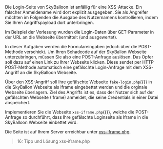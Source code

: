 Die Login-Seite von SkyBalloon ist anfällig für eine XSS-Attacke. Ein falscher Anmeldename wird dort explizit ausgegeben. Sie als Angreifer möchten im Folgenden die Ausgabe des Nutzernamens kontrollieren, indem Sie Ihren Angriffspayload dort unterbringen. 

Im Beispiel der Vorlesung wurden die Login-Daten über GET-Parameter in der URL an die Webseite übermittelt (und ausgewertet). 

In dieser Aufgaben werden die Formulareingaben jedoch über die POST-Methode verschickt. Um Ihren Schadcode auf der SkyBallon Webseite unterzubringen, müssen Sie also eine POST-Anfrage auslösen. Das Opfer soll dazu auf einen Link zu Ihrer Webseite klicken. Diese sendet per HTTP POST-Methode automatisch eine gefälschte Login-Anfrage mit dem XSS-Angriff an die SkyBalloon Webseite. 

Über den XSS-Angriff soll Ihre gefälschte Webseite `fake-login.php`{{}} in die SkyBallon Webseite als Iframe eingebettet werden und die orginale Webseite überlagern. Ziel des Angriffs ist es, dass der Nutzer sich auf der gefälschten Webseite (Iframe) anmeldet, die seine Credentials in einer Datei abspeichert. 

Implementieren Sie die Webseite `xss-iframe.php`{{}}, welche die POST-Anfrage so durchführt, dass Ihre gefälschte Loginseite als Iframe in die SkyBalloon Webseite einbettet wird. 

Die Seite ist auf Ihrem Server erreichbar unter [xss-iframe.php]({{TRAFFIC_HOST1_82}}/xss-iframe.php).

>16: Tipp und Lösung xss-iframe.php